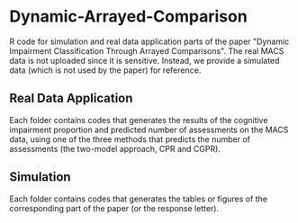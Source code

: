 # Dynamic-Arrayed-Comparison
R code for simulation and real data application parts of the paper "Dynamic Impairment Classification Through Arrayed Comparisons". The real MACS data is not uploaded since it is sensitive. Instead, we provide a simulated data (which is not used by the paper) for reference.

## Real Data Application
Each folder contains codes that generates the results of the cognitive impairment proportion and predicted number of assessments on the MACS data, using one of the three methods that predicts the number of assessments (the two-model approach, CPR and CGPR).

## Simulation
Each folder contains codes that generates the tables or figures of the corresponding part of the paper (or the response letter).
